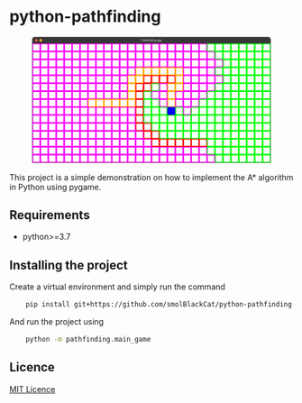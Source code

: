 # python-pathfinding

<center>
    <figure>
        <img src="docs/demo_window.png">
    </figure>
</center>

This project is a simple demonstration on how to implement the A* algorithm in
Python using pygame.

## Requirements

* python>=3.7

## Installing the project

Create a virtual environment and simply run the command

```sh
    pip install git+https://github.com/smolBlackCat/python-pathfinding.git
```

And run the project using

```sh
    python -m pathfinding.main_game
```

## Licence

[MIT Licence](./LICENSE)
